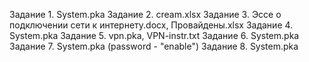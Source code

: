Задание 1. System.pka
Задание 2. cream.xlsx
Задание 3. Эссе о подключении сети к интернету.docx, Провайдены.xlsx
Задание 4. System.pka
Задание 5. vpn.pka, VPN-instr.txt
Задание 6. System.pka
Задание 7. System.pka (password - "enable")
Задание 8. System.pka

